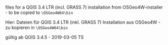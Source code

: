 files for a QGIS 3.4 LTR (incl. GRASS 7) installation from OSGeo4W-installer - to be copied to `\OSGeo4W64\bin`

Hier: Dateien für QGIS 3.4 LTR (inkl. GRASS 7) Installation aus OSGeo4W - zu kopieren in `\OSGeo4W64\bin`

gültig ab QGIS 3.4.5 - 2019-03-05 TS
